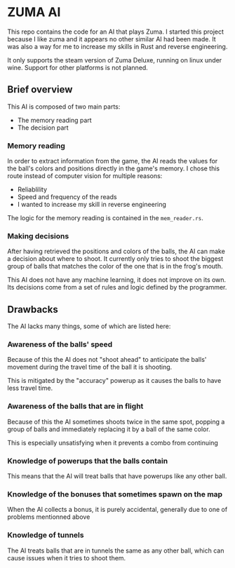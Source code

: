 # ZUMA AI

This repo contains the code for an AI that plays Zuma. I started this project because I like zuma and it appears no other similar AI had been made. It was also a way for me to increase my skills in Rust and reverse engineering.

It only supports the steam version of Zuma Deluxe, running on linux under wine. Support for other platforms is not planned.

## Brief overview
This AI is composed of two main parts:
- The memory reading part
- The decision part

### Memory reading
In order to extract information from the game, the AI reads the values for the ball's colors and positions directly in the game's memory.
I chose this route instead of computer vision for multiple reasons:
- Reliablility
- Speed and frequency of the reads
- I wanted to increase my skill in reverse engineering

The logic for the memory reading is contained in the `mem_reader.rs`.

### Making decisions
After having retrieved the positions and colors of the balls, the AI can make a decision about where to shoot. It currently only tries to shoot the biggest group of balls that matches the color of the one that is in the frog's mouth.

This AI does not have any machine learning, it does not improve on its own. Its decisions come from a set of rules and logic defined by the programmer.

## Drawbacks
The AI lacks many things, some of which are listed here:
### Awareness of the balls' speed 
Because of this the AI does not "shoot ahead" to anticipate the balls' movement during the travel time of the ball it is shooting.

This is mitigated by the "accuracy" powerup as it causes the balls to have less travel time.
### Awareness of the balls that are in flight
Because of this the AI sometimes shoots twice in the same spot, popping a group of balls and immediately replacing it by a ball of the same color.

This is especially unsatisfying when it prevents a combo from continuing
### Knowledge of powerups that the balls contain
This means that the AI will treat balls that have powerups like any other ball.
### Knowledge of the bonuses that sometimes spawn on the map
When the AI collects a bonus, it is purely accidental, generally due to one of problems mentionned above
### Knowledge of tunnels
The AI treats balls that are in tunnels the same as any other ball, which can cause issues when it tries to shoot them.
